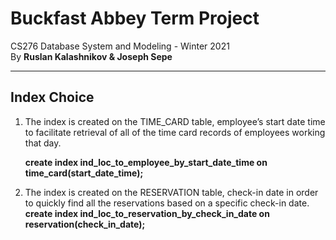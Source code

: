 # Buckfast Abbey Term Project

CS276 Database System and Modeling - Winter 2021  
By **Ruslan Kalashnikov &amp; Joseph Sepe**

---

## Index Choice

1. The index is created on the TIME_CARD table, employee’s start date time to facilitate retrieval of all of the time card records of employees working that day.

   **create index ind_loc_to_employee_by_start_date_time on time_card(start_date_time);**

2. The index is created on the RESERVATION table, check-in date in order to quickly find all the reservations based on a specific check-in date.
   **create index ind_loc_to_reservation_by_check_in_date on reservation(check_in_date);**